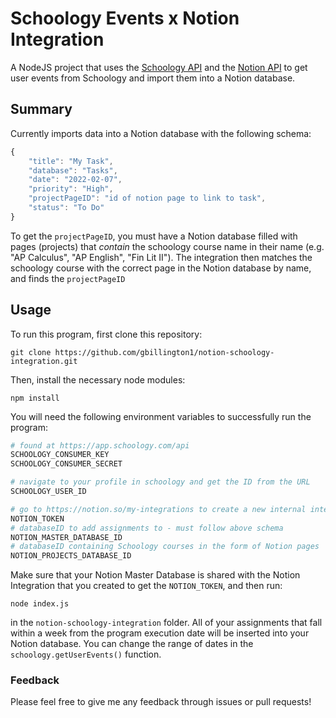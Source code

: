 # Schoology Events x Notion Integration
A NodeJS project that uses the [Schoology API](https://developers.schoology.com/api) and the [Notion API](https://developers.notion.com/) to get user events from Schoology and import them into a Notion database.

## Summary
Currently imports data into a Notion database with the following schema: 
```js
{
    "title": "My Task",
    "database": "Tasks",
    "date": "2022-02-07",
    "priority": "High",
    "projectPageID": "id of notion page to link to task",
    "status": "To Do"
}
```

To get the `projectPageID`, you must have a Notion database filled with pages (projects) that *contain* the schoology course name in their name (e.g. "AP Calculus", "AP English", "Fin Lit II"). The integration then matches the schoology course with the correct page in the Notion database by name, and finds the `projectPageID`  

## Usage
To run this program, first clone this repository:
```
git clone https://github.com/gbillington1/notion-schoology-integration.git
```
Then, install the necessary node modules:
```
npm install
```
You will need the following environment variables to successfully run the program:
```py
# found at https://app.schoology.com/api
SCHOOLOGY_CONSUMER_KEY
SCHOOLOGY_CONSUMER_SECRET

# navigate to your profile in schoology and get the ID from the URL
SCHOOLOGY_USER_ID 

# go to https://notion.so/my-integrations to create a new internal integration and get the token
NOTION_TOKEN 
# databaseID to add assignments to - must follow above schema
NOTION_MASTER_DATABASE_ID 
# databaseID containing Schoology courses in the form of Notion pages
NOTION_PROJECTS_DATABASE_ID 
```
Make sure that your Notion Master Database is shared with the Notion Integration that you created to get the `NOTION_TOKEN`, and then run:
```
node index.js
```
in the `notion-schoology-integration` folder. All of your assignments that fall within a week from the program execution date will be inserted into your Notion database. You can change the range of dates in the `schoology.getUserEvents()` function.

### Feedback
Please feel free to give me any feedback through issues or pull requests!